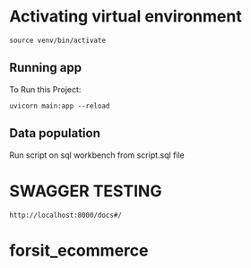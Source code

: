 # Activating virtual environment

```
source venv/bin/activate
```

## Running app

To Run this Project:

```
uvicorn main:app --reload
```

## Data population

Run script on sql workbench from script.sql file

# SWAGGER TESTING

```
http://localhost:8000/docs#/
```
# forsit_ecommerce
